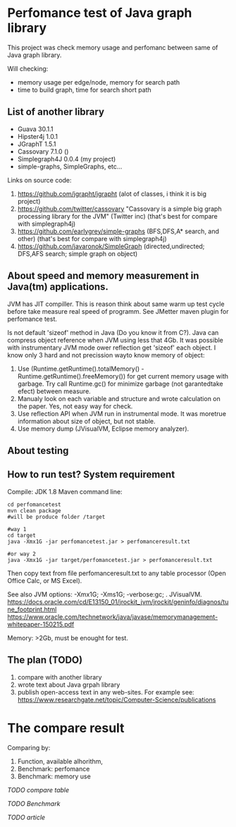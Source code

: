 Perfomance test of Java graph library
=====================================

This project was check memory usage and perfomanc between same of Java graph library.

Will checking:
* memory usage per edge/node, memory for search path
* time to build graph, time for search short path


List of another library
---------------------

* Guava 30.1.1
* Hipster4j 1.0.1
* JGraphT 1.5.1
* Cassovary 7.1.0 ()
* Simplegraph4J  0.0.4 (my project)
* simple-graphs, SimpleGraphs, etc...

Links on source code:

1. https://github.com/jgrapht/jgrapht (alot of classes, i think it is big project)
1. https://github.com/twitter/cassovary "Cassovary is a simple big graph processing library for the JVM" (Twitter inc)
(that's best for compare with simplegraph4j)
1. https://github.com/earlygrey/simple-graphs (BFS,DFS,A* search, and other)
(that's best for compare with simplegraph4j)
1. https://github.com/javaronok/SimpleGraph (directed,undirected; DFS,AFS  search; simple graph on object)




About speed and memory measurement in Java(tm) applications.
------------------------------------------------------------
JVM has JIT compiller. This is reason think about same warm up test cycle before take measure real speed of programm. See JMetter maven plugin for perfomance test.

Is not default 'sizeof' method in Java (Do you know it from C?). Java can compress object reference when JVM using less that 4Gb. It was possible with instrumentary JVM mode ower reflection get 'sizeof' each object.
I know only 3 hard and not precission wayto know memory of object:

1. Use (Runtime.getRuntime().totalMemory() - Runtime.getRuntime().freeMemory()) for get current memory usage with garbage. Try call Runtime.gc() for minimize garbage (not garantedtake efect) between measure.
2. Manualy look on each variable and structure and wrote calculation on the paper. Yes, not easy way for check.
3. Use reflection API when JVM run in instrumental mode. It was moretrue information about size of object, but not stable.
4. Use memory dump (JVisualVM, Eclipse memory analyzer).

About testing
-------------




How to run test? System requirement
-----------------------------------
Compile:
JDK 1.8
Maven
command line:

    cd perfomancetest
    mvn clean package
    #will be produce folder /target
    
    #way 1
    cd target
    java -Xmx1G -jar perfomancetest.jar > perfomanceresult.txt
    
    #or way 2
    java -Xmx1G -jar target/perfomancetest.jar > perfomanceresult.txt

Then copy text from file perfomanceresult.txt to any table processor (Open Office Calc, or MS Excel).

See also JVM options: -Xmx1G; -Xms1G; -verbose:gc; . JVisualVM.
https://docs.oracle.com/cd/E13150_01/jrockit_jvm/jrockit/geninfo/diagnos/tune_footprint.html
https://www.oracle.com/technetwork/java/javase/memorymanagement-whitepaper-150215.pdf


Memory: >2Gb, must be enought for test.


The plan (TODO)
---------------
1. compare with another library
2. wrote text about Java grpah library
3. publish open-access text in any web-sites. For example see: https://www.researchgate.net/topic/Computer-Science/publications


The compare result
==================

Comparing by:

1. Function, available alhorithm, 
2. Benchmark: perfomance
3. Benchmark: memory use


*TODO compare table*

*TODO Benchmark*

*TODO article*
